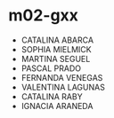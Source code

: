 # m02-gxx

- CATALINA ABARCA
- SOPHIA MIELMICK
- MARTINA SEGUEL
- PASCAL PRADO
- FERNANDA VENEGAS
- VALENTINA LAGUNAS
- CATALINA RABY
- IGNACIA ARANEDA